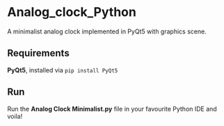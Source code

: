 # Analog_clock_Python
A minimalist analog clock implemented in PyQt5 with graphics scene.
## Requirements
  **PyQt5**, installed via 
    ``` pip install PyQt5 ```
## Run
  Run the **Analog Clock Minimalist.py** file in your favourite Python IDE and voila!
